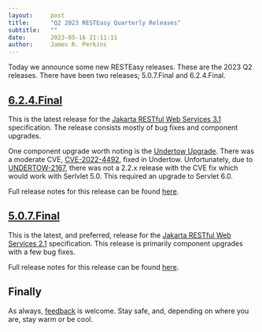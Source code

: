 ```yaml
---
layout:     post
title:      "Q2 2023 RESTEasy Quarterly Releases"
subtitle:   ""
date:       2023-05-16 21:11:11
author:     James R. Perkins
---
```


Today we announce some new RESTEasy releases. These are the 2023 Q2 releases. There have been two releases; 5.0.7.Final
and 6.2.4.Final.

## [6.2.4.Final](/downloads#624final)

This is the latest release for the [Jakarta RESTful Web Services 3.1](https://jakarta.ee/specifications/restful-ws/3.1/) 
specification. The release consists mostly of bug fixes and component upgrades.

One component upgrade worth noting is the [Undertow Upgrade](https://issues.redhat.com/browse/RESTEASY-3323). There was
a moderate CVE, [CVE-2022-4492](https://access.redhat.com/security/cve/cve-2022-4492), fixed in Undertow. Unfortunately,
due to [UNDERTOW-2167](https://issues.redhat.com/browse/UNDERTOW-2167), there was not a 2.2.x release with the CVE fix
which would work with Serlvlet 5.0. This required an upgrade to Servlet 6.0.

Full release notes for this release can be found [here](https://github.com/resteasy/resteasy/releases/tag/6.2.4.Final).

## [5.0.7.Final](/downloads#507final)

This is the latest, and preferred, release for the 
[Jakarta RESTful Web Services 2.1](https://jakarta.ee/specifications/restful-ws/2.1/) specification. This release 
is primarily component upgrades with a few bug fixes.

Full release notes for this release can be found [here](https://github.com/resteasy/resteasy/releases/tag/5.0.7.Final).


## Finally

As always, [feedback](https://github.com/resteasy/resteasy/discussions/) is welcome. Stay safe, and, depending on where 
you are, stay warm or be cool.
